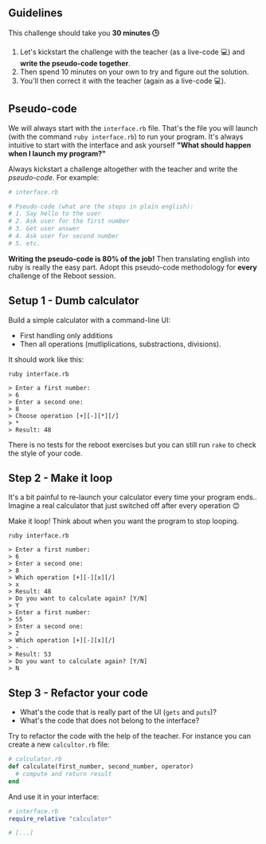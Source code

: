## Guidelines

This challenge should take you **30 minutes 🕒**

1. Let's kickstart the challenge with the teacher (as a live-code 💻) and **write the pseudo-code together**.
2. Then spend 10 minutes on your own to try and figure out the solution.
3. You'll then correct it with the teacher (again as a live-code 💻).

## Pseudo-code

We will always start with the `interface.rb` file. That's the file you will launch (with the command `ruby interface.rb`) to run your program. It's always intuitive to start with the interface and ask yourself **"What should happen when I launch my program?"**

Always kickstart a challenge altogether with the teacher and write the *pseudo-code*. For example:

```ruby
# interface.rb

# Pseudo-code (what are the steps in plain english):
# 1. Say hello to the user
# 2. Ask user for the first number
# 3. Get user answer
# 4. Ask user for second number
# 5. etc.
```

**Writing the pseudo-code is 80% of the job!** Then translating english into ruby is really the easy part. Adopt this pseudo-code methodology for **every** challenge of the Reboot session.

## Setup 1 - Dumb calculator

Build a simple calculator with a command-line UI:

- First handling only additions
- Then all operations (mutliplications, substractions, divisions).

It should work like this:

```
ruby interface.rb

> Enter a first number:
> 6
> Enter a second one:
> 8
> Choose operation [+][-][*][/]
> *
> Result: 48
```

There is no tests for the reboot exercises but you can still run `rake` to check the style of your code.

## Step 2 - Make it loop

It's a bit painful to re-launch your calculator every time your program ends.. Imagine a real calculator that just switched off after every operation 😊

Make it loop! Think about when you want the program to stop looping.

```
ruby interface.rb

> Enter a first number:
> 6
> Enter a second one:
> 8
> Which operation [+][-][x][/]
> x
> Result: 48
> Do you want to calculate again? [Y/N]
> Y
> Enter a first number:
> 55
> Enter a second one:
> 2
> Which operation [+][-][x][/]
> -
> Result: 53
> Do you want to calculate again? [Y/N]
> N
```

## Step 3 - Refactor your code

- What's the code that is really part of the UI (`gets` and `puts`)?
- What's the code that does not belong to the interface?

Try to refactor the code with the help of the teacher. For instance you can create a new `calcultor.rb` file:

```ruby
# calculator.rb
def calculate(first_number, second_number, operator)
  # compute and return result
end
```

And use it in your interface:

```ruby
# interface.rb
require_relative "calculator"

# [...]
```
